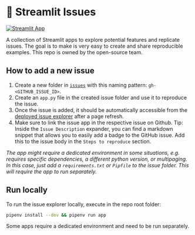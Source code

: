 # 🚧 Streamlit Issues

[![Streamlit App](https://static.streamlit.io/badges/streamlit_badge_black_white.svg)](https://issues.streamlitapp.com)

A collection of Streamlit apps to explore potential features and replicate issues. The goal is to make is very easy to create and share reproducible examples. This repo is owned by the open-source team.

## How to add a new issue

1. Create a new folder in [`issues`](./issues) with this naming pattern: `gh-<GITHUB_ISSUE_ID>`.
2. Create an `app.py` file in the created issue folder and use it to reproduce the issue.
3. Once the issue is added, it should be automatically accessible from the [deployed issue explorer](https://issues.streamlitapp.com) after a page refresh.
4. Make sure to link the issue app in the respective issue on Github. Tip:  Inside the `Issue Description` expander, you can find a markdown snippet that allows you to easily add a badge to the GitHub issue. Add this to the issue body in the `Steps to reproduce` section. 

_The app might require a dedicated environment in some situations, e.g. requires specific dependencies, a different python version, or multipaging. In this case, just add a `requirements.txt` or `Pipfile` to the issue folder. This will require the app to run separately._

## Run locally

To run the issue explorer locally, execute in the repo root folder:

```bash
pipenv install --dev && pipenv run app
```

Some apps require a dedicated environment and need to be run separately.